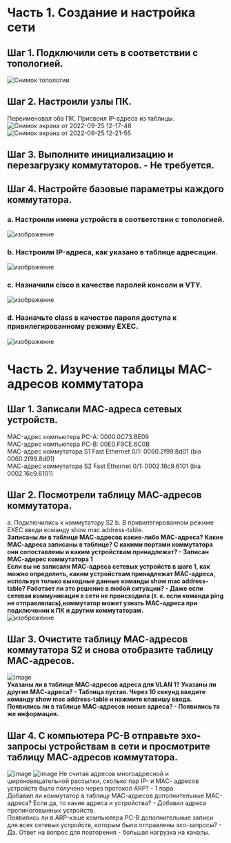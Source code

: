 # Часть 1. Создание и настройка сети
## Шаг 1. Подключили сеть в соответствии с топологией.
![Снимок топологии](https://user-images.githubusercontent.com/22404268/192135814-238c0b32-2a75-4b45-9761-cc0103664353.png)
## Шаг 2. Настроили узлы ПК.
Переименовал оба ПК. Присвоил IP-адреса из таблицы.
![Снимок экрана от 2022-09-25 12-17-48](https://user-images.githubusercontent.com/22404268/192136815-19bbfa11-c2fe-4b22-b8b3-f1103165169c.png)
![Снимок экрана от 2022-09-25 12-21-55](https://user-images.githubusercontent.com/22404268/192136821-e8fecf43-210c-445b-8232-c2ded6e5374e.png)
## Шаг 3. Выполните инициализацию и перезагрузку коммутаторов. - Не требуется.
## Шаг 4. Настройте базовые параметры каждого коммутатора.
### a. Настроили имена устройств в соответствии с топологией.
![изображение](https://user-images.githubusercontent.com/22404268/192137257-6630d691-50fc-4802-977a-fd466cf26001.png)
### b. Настроили IP-адреса, как указано в таблице адресации.
![изображение](https://user-images.githubusercontent.com/22404268/192137515-de25512b-d752-42e5-8694-909d49638489.png)
### c. Назначили cisco в качестве паролей консоли и VTY.
![изображение](https://user-images.githubusercontent.com/22404268/192137667-9edceaf8-5592-4fa0-949b-9403fe3de851.png)
### d. Назначьте class в качестве пароля доступа к привилегированному режиму EXEC.
![изображение](https://user-images.githubusercontent.com/22404268/192146840-806df55b-455f-41d3-a8ec-2b21f3192b83.png)
# Часть 2. Изучение таблицы МАС-адресов коммутатора
## Шаг 1. Записали МАС-адреса сетевых устройств.
MAC-адрес компьютера PC-A: 0000.0C73.BE09  
MAC-адрес компьютера PC-B: 00E0.F9CE.6C0B  
МАС-адрес коммутатора S1 Fast Ethernet 0/1: 0060.2f99.8d01 (bia 0060.2f99.8d01)  
МАС-адрес коммутатора S2 Fast Ethernet 0/1: 0002.16c9.6101 (bia 0002.16c9.6101)
## Шаг 2. Посмотрели таблицу МАС-адресов коммутатора.
a. Подключились к коммутатору S2
b. В привилегированном режиме EXEC введи команду show mac address-table.  
**Записаны ли в таблице МАС-адресов какие-либо МАС-адреса? Какие МАС-адреса записаны в таблице? С какими портами коммутатора они сопоставлены и каким
устройствам принадлежат? - Записан МАС-адерес коммутатора 1**  
**Если вы не записали МАС-адреса сетевых устройств в шаге 1, как можно определить, каким устройствам принадлежат МАС-адреса, используя только выходные данные  команды show mac address-table? Работает ли это решение в любой ситуации? - Даже если сетевая коммуникация в сети не происходила (т. е. если команда ping не отправлялась),коммутатор может узнать МАС-адреса при подключении к ПК и другим коммутаторам.**  
![изображение](https://user-images.githubusercontent.com/22404268/192148755-0298f0af-5a0b-4346-8788-2bb1b1b6bab0.png)
## Шаг 3. Очистите таблицу МАС-адресов коммутатора S2 и снова отобразите таблицу МАС-адресов.
![image](https://user-images.githubusercontent.com/22404268/192279620-d629e265-c116-4656-a276-d654ca4da29a.png)  
**Указаны ли в таблице МАС-адресов адреса для VLAN 1? Указаны ли другие МАС-адреса? - Таблица пустая.
Через 10 секунд введите команду show mac address-table и нажмите клавишу ввода. Появились ли в таблице МАС-адресов новые адреса? - Появились та же информация.**
## Шаг 4. С компьютера PC-B отправьте эхо-запросы устройствам в сети и просмотрите таблицу МАС-адресов коммутатора.
![image](https://user-images.githubusercontent.com/22404268/192280660-e49ce395-491c-4567-bbb8-6ff5ef12d834.png)
![image](https://user-images.githubusercontent.com/22404268/192280935-aef84e62-d6a9-4272-be9e-83201fe82ec2.png)
Не считая адресов многоадресной и широковещательной рассылки, сколько пар IP- и МАС- адресов устройств было получено через протокол ARP? - 1 пара   
Добавил ли коммутатор в таблицу МАС-адресов дополнительные МАС-адреса? Если да, то какие адреса и устройства? - Добавил адреса пропиноговынных устройств.  
Появились ли в ARP-кэше компьютера PC-B дополнительные записи для всех сетевых устройств, которым были отправлены эхо-запросы? - Да.
Ответ на вопрос для повторения - большая нагрузка на каналы.
